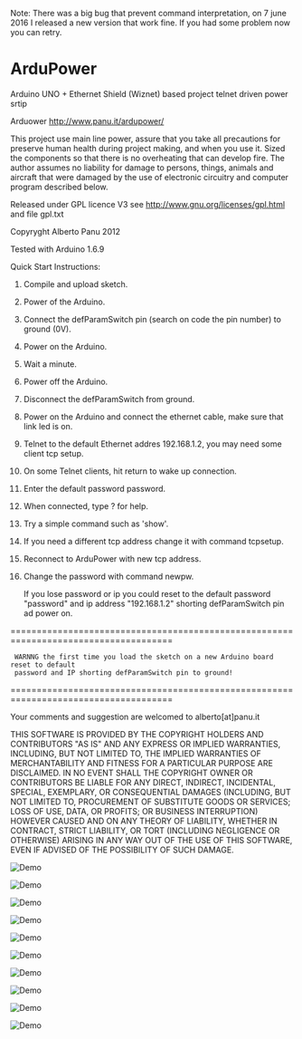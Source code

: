 Note: There was a big bug that prevent command interpretation, on 7 june 2016 I released a new version that work fine.
If you had some problem now you can retry.

ArduPower
=========

Arduino UNO + Ethernet Shield (Wiznet) based project telnet driven power srtip

Arduower 
http://www.panu.it/ardupower/

This project use main line power, assure that you take all precautions for preserve human health during project making, and when you use it.
Sized the components so that there is no overheating that can develop fire.
The author assumes no liability for damage to persons, things, animals and aircraft that were damaged by the use of electronic circuitry and computer program described below. 

Released under GPL licence V3 see http://www.gnu.org/licenses/gpl.html and file gpl.txt

Copyryght Alberto Panu 2012

Tested with Arduino 1.6.9

 Quick Start Instructions:
  1) Compile and upload sketch.
  2) Power of the Arduino.
  3) Connect the defParamSwitch pin (search on code the pin number) to ground (0V).
  4) Power on the Arduino.
  5) Wait a minute.
  6) Power off the Arduino.
  7) Disconnect the defParamSwitch from ground.
  8) Power on the Arduino and connect the ethernet cable, make sure that link led is on.
  9) Telnet to the default Ethernet addres 192.168.1.2, you may need some client tcp setup.
 10) On some Telnet clients, hit return to wake up connection.
 11) Enter the default password password.
 12) When connected, type ? <cr> for help.
 13) Try a simple command such as 'show'.
 14) If you need a different tcp address change it with command tcpsetup.
 15) Reconnect to ArduPower with new tcp address.
 16) Change the password with command newpw.
 
     If you lose password or ip you could reset to the default password "password" and ip address "192.168.1.2"
     shorting defParamSwitch pin ad power on.
 
 =====================================================================================
 
     WARNNG the first time you load the sketch on a new Arduino board reset to default 
     password and IP shorting defParamSwitch pin to ground!

 =====================================================================================
     
Your comments and suggestion are welcomed to alberto[at]panu.it

THIS SOFTWARE IS PROVIDED BY THE COPYRIGHT HOLDERS AND CONTRIBUTORS "AS IS" AND ANY EXPRESS OR IMPLIED WARRANTIES, INCLUDING, BUT NOT LIMITED TO, THE IMPLIED WARRANTIES OF MERCHANTABILITY AND FITNESS FOR A PARTICULAR PURPOSE ARE DISCLAIMED. IN NO EVENT SHALL THE COPYRIGHT OWNER OR CONTRIBUTORS BE LIABLE FOR ANY DIRECT, INDIRECT, INCIDENTAL, SPECIAL, EXEMPLARY, OR CONSEQUENTIAL DAMAGES (INCLUDING, BUT NOT LIMITED TO, PROCUREMENT OF SUBSTITUTE GOODS OR SERVICES; LOSS OF USE, DATA, OR PROFITS; OR BUSINESS INTERRUPTION) HOWEVER CAUSED AND ON ANY THEORY OF LIABILITY, WHETHER IN CONTRACT, STRICT LIABILITY, OR TORT (INCLUDING NEGLIGENCE OR OTHERWISE) ARISING IN ANY WAY OUT OF THE USE OF THIS SOFTWARE, EVEN IF ADVISED OF THE POSSIBILITY OF SUCH DAMAGE.

![Demo](https://github.com/bigjohnson/GitHubAssets/blob/master/ArduPower/1.jpg?raw=true)

![Demo](https://github.com/bigjohnson/GitHubAssets/blob/master/ArduPower/2.jpg?raw=true)

![Demo](https://github.com/bigjohnson/GitHubAssets/blob/master/ArduPower/3.jpg?raw=true)

![Demo](https://github.com/bigjohnson/GitHubAssets/blob/master/ArduPower/4.jpg?raw=true)

![Demo](https://github.com/bigjohnson/GitHubAssets/blob/master/ArduPower/5.jpg?raw=true)

![Demo](https://github.com/bigjohnson/GitHubAssets/blob/master/ArduPower/s1.png?raw=true)

![Demo](https://github.com/bigjohnson/GitHubAssets/blob/master/ArduPower/s2.png?raw=true)

![Demo](https://github.com/bigjohnson/GitHubAssets/blob/master/ArduPower/s3.png?raw=true)

![Demo](https://github.com/bigjohnson/GitHubAssets/blob/master/ArduPower/s4.png?raw=true)

![Demo](https://github.com/bigjohnson/GitHubAssets/blob/master/ArduPower/s5.png?raw=true)
